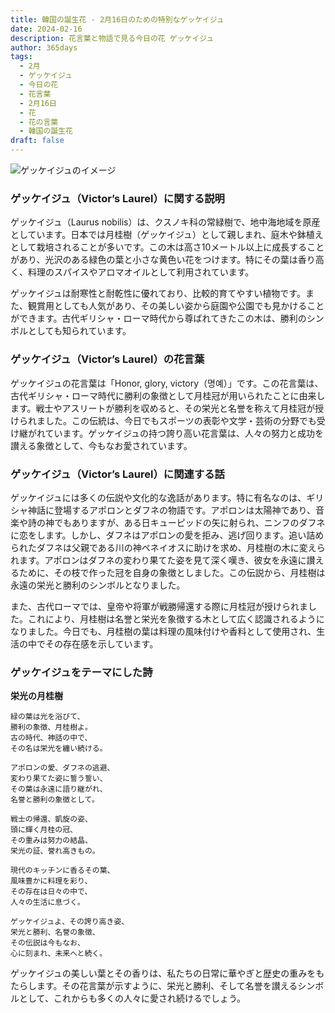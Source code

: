 ```yaml
---
title: 韓国の誕生花 - 2月16日のための特別なゲッケイジュ
date: 2024-02-16
description: 花言葉と物語で見る今日の花 ゲッケイジュ
author: 365days
tags:
  - 2月
  - ゲッケイジュ
  - 今日の花
  - 花言葉
  - 2月16日
  - 花
  - 花の言葉
  - 韓国の誕生花
draft: false
---
```



![ゲッケイジュのイメージ](https://cdn.pixabay.com/photo/2017/09/23/19/24/laurel-2779880_1280.jpg#center#center)


### ゲッケイジュ（Victor’s Laurel）に関する説明

ゲッケイジュ（Laurus nobilis）は、クスノキ科の常緑樹で、地中海地域を原産としています。日本では月桂樹（ゲッケイジュ）として親しまれ、庭木や鉢植えとして栽培されることが多いです。この木は高さ10メートル以上に成長することがあり、光沢のある緑色の葉と小さな黄色い花をつけます。特にその葉は香り高く、料理のスパイスやアロマオイルとして利用されています。

ゲッケイジュは耐寒性と耐乾性に優れており、比較的育てやすい植物です。また、観賞用としても人気があり、その美しい姿から庭園や公園でも見かけることができます。古代ギリシャ・ローマ時代から尊ばれてきたこの木は、勝利のシンボルとしても知られています。

### ゲッケイジュ（Victor’s Laurel）の花言葉

ゲッケイジュの花言葉は「Honor, glory, victory（명예）」です。この花言葉は、古代ギリシャ・ローマ時代に勝利の象徴として月桂冠が用いられたことに由来します。戦士やアスリートが勝利を収めると、その栄光と名誉を称えて月桂冠が授けられました。この伝統は、今日でもスポーツの表彰や文学・芸術の分野でも受け継がれています。ゲッケイジュの持つ誇り高い花言葉は、人々の努力と成功を讃える象徴として、今もなお愛されています。

### ゲッケイジュ（Victor’s Laurel）に関連する話

ゲッケイジュには多くの伝説や文化的な逸話があります。特に有名なのは、ギリシャ神話に登場するアポロンとダフネの物語です。アポロンは太陽神であり、音楽や詩の神でもありますが、ある日キューピッドの矢に射られ、ニンフのダフネに恋をします。しかし、ダフネはアポロンの愛を拒み、逃げ回ります。追い詰められたダフネは父親である川の神ペネイオスに助けを求め、月桂樹の木に変えられます。アポロンはダフネの変わり果てた姿を見て深く嘆き、彼女を永遠に讃えるために、その枝で作った冠を自身の象徴としました。この伝説から、月桂樹は永遠の栄光と勝利のシンボルとなりました。

また、古代ローマでは、皇帝や将軍が戦勝帰還する際に月桂冠が授けられました。これにより、月桂樹は名誉と栄光を象徴する木として広く認識されるようになりました。今日でも、月桂樹の葉は料理の風味付けや香料として使用され、生活の中でその存在感を示しています。

### ゲッケイジュをテーマにした詩

**栄光の月桂樹**

	緑の葉は光を浴びて、  
	勝利の象徴、月桂樹よ。  
	古の時代、神話の中で、  
	その名は栄光を纏い続ける。
	
	アポロンの愛、ダフネの逃避、  
	変わり果てた姿に誓う誓い、  
	その葉は永遠に語り継がれ、  
	名誉と勝利の象徴として。
	
	戦士の帰還、凱旋の姿、  
	頭に輝く月桂の冠、  
	その重みは努力の結晶、  
	栄光の証、誉れ高きもの。
	
	現代のキッチンに香るその葉、  
	風味豊かに料理を彩り、  
	その存在は日々の中で、  
	人々の生活に息づく。
	
	ゲッケイジュよ、その誇り高き姿、  
	栄光と勝利、名誉の象徴、  
	その伝説は今もなお、  
	心に刻まれ、未来へと続く。

ゲッケイジュの美しい葉とその香りは、私たちの日常に華やぎと歴史の重みをもたらします。その花言葉が示すように、栄光と勝利、そして名誉を讃えるシンボルとして、これからも多くの人々に愛され続けるでしょう。

